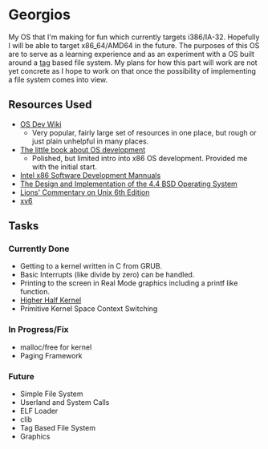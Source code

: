 # Georgios

My OS that I'm making for fun which currently targets i386/IA-32. Hopefully I
will be able to target x86\_64/AMD64 in the future. The purposes of this OS are
to serve as a learning experience and as an experiment with a OS built around a
[tag](https://en.wikipedia.org/wiki/Tag_\(metadata\)) based file system. My
plans for how this part will work are not yet concrete as I hope to work on
that once the possibility of implementing a file system comes into view.

## Resources Used

- [OS Dev Wiki](http://wiki.osdev.org/)
    - Very popular, fairly large set of resources in one place, but rough
      or just plain unhelpful in many places.
- [The little book about OS development](https://littleosbook.github.io/)
    - Polished, but limited intro into x86 OS development. Provided me with
      the initial start.
- [Intel x86 Software Development Mannuals](https://software.intel.com/en-us/articles/intel-sdm)
- [The Design and Implementation of the 4.4 BSD Operating System](https://www.amazon.com/Implementation-Operating-paperback-Addison-wesley-Systems/dp/0132317923)
- [Lions' Commentary on Unix 6th Edition](https://www.amazon.com/Lions-Commentary-Unix-John/dp/1573980137)
- [xv6](https://github.com/mit-pdos/xv6-public)

## Tasks

### Currently Done

- Getting to a kernel written in C from GRUB.
- Basic Interrupts (like divide by zero) can be handled.
- Printing to the screen in Real Mode graphics including a printf like
  function.
- [Higher Half Kernel](http://wiki.osdev.org/Higher\_Half\_Kernel)
- Primitive Kernel Space Context Switching

### In Progress/Fix

- malloc/free for kernel
- Paging Framework

### Future

- Simple File System
- Userland and System Calls
- ELF Loader
- clib
- Tag Based File System
- Graphics


